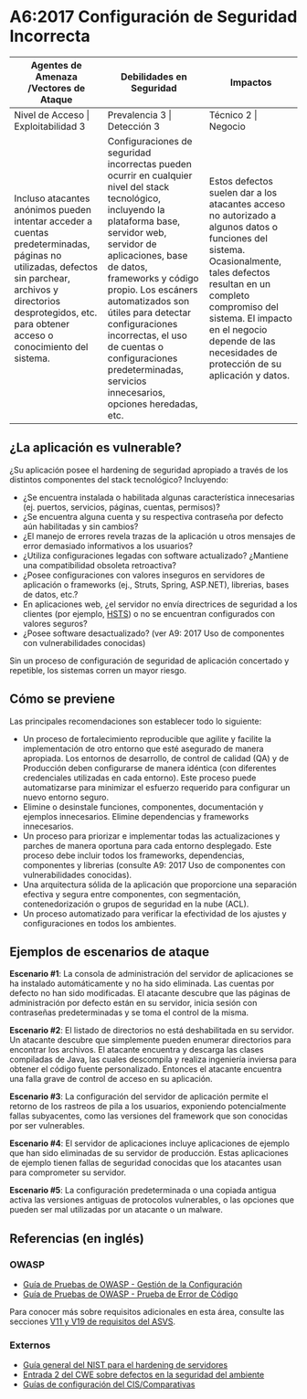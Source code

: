 # A6:2017 Configuración de Seguridad Incorrecta

| Agentes de Amenaza	/Vectores de Ataque | Debilidades en Seguridad | Impactos               |
| -- | -- | -- |
| Nivel de Acceso \| Exploitabilidad 3 | Prevalencia 3 \| Detección 3 | Técnico 2 \| Negocio |
Incluso atacantes anónimos pueden intentar acceder a cuentas predeterminadas, páginas no utilizadas, defectos sin parchear, archivos y directorios desprotegidos, etc. para obtener acceso o conocimiento del sistema. | Configuraciones de seguridad incorrectas pueden ocurrir en cualquier nivel del stack tecnológico, incluyendo la plataforma base, servidor web, servidor de aplicaciones, base de datos, frameworks y código propio. Los escáners automatizados son útiles para detectar configuraciones incorrectas, el uso de cuentas o configuraciones predeterminadas, servicios innecesarios, opciones heredadas, etc. | Estos defectos suelen dar a los atacantes acceso no autorizado a algunos datos o funciones del sistema. Ocasionalmente, tales defectos resultan en un completo compromiso del sistema. El impacto en el negocio depende de las necesidades de protección de su aplicación y datos. |

## ¿La aplicación es vulnerable?

¿Su aplicación posee el hardening de seguridad apropiado a través de los distintos componentes del stack tecnológico? Incluyendo: 

* ¿Se encuentra instalada o habilitada algunas característica innecesarias (ej. puertos, servicios, páginas, cuentas, permisos)?
* ¿Se encuentra alguna cuenta y su respectiva contraseña por defecto aún habilitadas y sin cambios?
* ¿El manejo de errores revela trazas de la aplicación u otros mensajes de error demasiado informativos a los usuarios?
* ¿Utiliza configuraciones legadas con software actualizado? ¿Mantiene una compatibilidad obsoleta retroactiva?
* ¿Posee configuraciones con valores inseguros en servidores de aplicación o frameworks (ej., Struts, Spring, ASP.NET), librerias, bases de datos, etc.?
* En aplicaciones web, ¿el servidor no envía directrices de seguridad a los clientes (por ejemplo, [HSTS](https://www.owasp.org/index.php/HTTP_Strict_Transport_Security_Cheat_Sheet)) o no se encuentran configurados con valores seguros?
* ¿Posee software desactualizado? (ver A9: 2017 Uso de componentes con vulnerabilidades conocidas)

Sin un proceso de configuración de seguridad de aplicación concertado y repetible, los sistemas corren un mayor riesgo.

## Cómo se previene

Las principales recomendaciones son establecer todo lo siguiente:

* Un proceso de fortalecimiento reproducible que agilite y facilite la implementación de otro entorno que esté asegurado de manera apropiada. Los entornos de desarrollo, de control de calidad (QA)  y de Producción deben configurarse de manera idéntica (con diferentes credenciales utilizadas en cada entorno). Este proceso puede automatizarse para minimizar el esfuerzo requerido para configurar un nuevo entorno seguro.
* Elimine o desinstale funciones, componentes, documentación y ejemplos innecesarios. Elimine dependencias y frameworks innecesarios.
* Un proceso para priorizar e implementar todas las actualizaciones y parches de manera oportuna para cada entorno desplegado. Este proceso debe incluir todos los frameworks, dependencias, componentes y librerias (consulte A9: 2017 Uso de componentes con vulnerabilidades conocidas).
* Una arquitectura sólida de la aplicación que proporcione una separación efectiva y segura entre componentes, con segmentación, contenedorización o grupos de seguridad en la nube (ACL).
* Un proceso automatizado para verificar la efectividad de los ajustes y configuraciones en todos los ambientes.

## Ejemplos de escenarios de ataque

**Escenario #1**: La consola de administración del servidor de aplicaciones se ha instalado automáticamente y no ha sido eliminada. Las cuentas por defecto no han sido modificadas. El atacante descubre que las páginas de administración por defecto están en su servidor, inicia sesión con contraseñas predeterminadas y se toma el control de la misma.

**Escenario #2**: El listado de directorios no está deshabilitada en su servidor. Un atacante descubre que simplemente pueden enumerar directorios para encontrar los archivos. El atacante encuentra y descarga las clases compiladas de Java, las cuales descompila y realiza ingeniería inviersa para obtener el código fuente personalizado. Entonces el atacante encuentra una falla grave de control de acceso en su aplicación.

**Escenario #3**: La configuración del servidor de aplicación permite el retorno de los rastreos de pila a los usuarios, exponiendo potencialmente fallas subyacentes, como las versiones del framework que son conocidas por ser vulnerables.

**Escenario #4**: El servidor de aplicaciones incluye aplicaciones de ejemplo que han sido eliminadas de su servidor de producción. Estas aplicaciones de ejemplo tienen fallas de seguridad conocidas que los atacantes usan para comprometer su servidor.

**Escenario #5**: La configuración predeterminada o una copiada antigua activa las versiones antiguas de protocolos vulnerables, o las opciones que pueden ser mal utilizadas por un atacante o un malware.


## Referencias (en inglés)

### OWASP

* [Guía de Pruebas de OWASP - Gestión de la Configuración](https://www.owasp.org/index.php/Testing_for_configuration_management)
* [Guía de Pruebas de OWASP - Prueba de Error de Código](https://www.owasp.org/index.php/Testing_for_Error_Code_(OWASP-IG-006))

Para conocer más sobre requisitos adicionales en esta área, consulte las secciones [V11 y V19 de requisitos del ASVS](https://www.owasp.org/index.php/ASVS).

### Externos

* [Guía general del NIST para el hardening de servidores](http://nvlpubs.nist.gov/nistpubs/Legacy/SP/nistspecialpublication800-123.pdf)
* [Entrada 2 del CWE sobre defectos en la seguridad del ambiente](http://cwe.mitre.org/data/definitions/2.html)
* [Guías de configuración del CIS/Comparativas](http://benchmarks.cisecurity.org/downloads/benchmarks/)